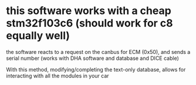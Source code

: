 # this software works with a cheap stm32f103c6 (should work for c8 equally well)

the software reacts to a request on the canbus for ECM (0x50), and sends a serial number (works with DHA software and database and DICE cable)

With this method, modifying/completing the text-only database, allows for interacting with all the modules in your car 
